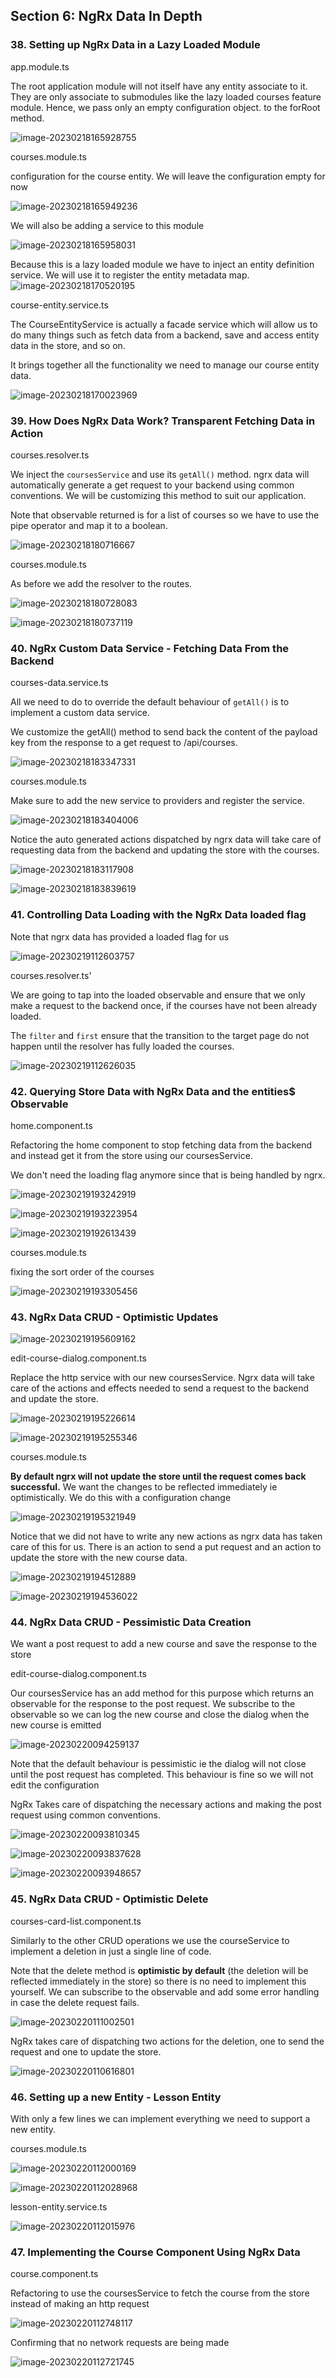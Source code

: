 ## Section 6: NgRx Data In Depth

### 38. Setting up NgRx Data in a Lazy Loaded Module

app.module.ts

The root application module will not itself have any entity associate to it. They are only associate to submodules like the lazy loaded courses feature module. Hence, we pass only an empty configuration object. to the forRoot method.

![image-20230218165928755](assets/image-20230218165928755.png)

courses.module.ts

configuration for the course entity. We will leave the configuration empty for now

![image-20230218165949236](assets/image-20230218165949236.png)

We will also be adding a service to this module

![image-20230218165958031](assets/image-20230218165958031.png)

Because this is a lazy loaded module we have to inject an entity definition service. We will use it to register the entity metadata map.![image-20230218170520195](assets/image-20230218170520195.png)



course-entity.service.ts

The CourseEntityService is actually a facade service which will allow us to do many things such as fetch data from a backend, save and access entity data in the store, and so on.

It brings together all the functionality we need to manage our course entity data.

![image-20230218170023969](assets/image-20230218170023969.png)

### 39. How Does NgRx Data Work? Transparent Fetching Data in Action

courses.resolver.ts

We inject the `coursesService` and use its `getAll()` method. ngrx data will automatically generate a get request to your backend using common conventions. We will be customizing this method to suit our application.

Note that observable returned is for a list of courses so we have to use the pipe operator and map it to a boolean.

![image-20230218180716667](assets/image-20230218180716667.png)

courses.module.ts

As before we add the resolver to the routes.

![image-20230218180728083](assets/image-20230218180728083.png)

![image-20230218180737119](assets/image-20230218180737119.png)

### 40. NgRx Custom Data Service - Fetching Data From the Backend

courses-data.service.ts

All we need to do to override the default behaviour of `getAll()` is to implement a custom data service.

We customize the getAll() method to send back the content of the payload key from the response to a get request to /api/courses.

![image-20230218183347331](assets/image-20230218183347331.png)

courses.module.ts

Make sure to add the new service to providers and register the service.

![image-20230218183404006](assets/image-20230218183404006.png)

Notice the auto generated actions dispatched by ngrx data will take care of requesting data from the backend and updating the store with the courses.

![image-20230218183117908](assets/image-20230218183117908.png)

![image-20230218183839619](assets/image-20230218183839619.png)

### 41. Controlling Data Loading with the NgRx Data loaded flag

Note that ngrx data has provided a loaded flag for us

![image-20230219112603757](assets/image-20230219112603757.png)

courses.resolver.ts'

We are going to tap into the loaded observable and ensure that we only make a request to the backend once, if the courses have not been already loaded.

The `filter` and `first` ensure that the transition to the target page do not happen until the resolver has fully loaded the courses.

![image-20230219112626035](assets/image-20230219112626035.png)

### 42. Querying Store Data with NgRx Data and the entities$ Observable

home.component.ts

Refactoring the home component to stop fetching data from the backend and instead get it from the store using our coursesService.

We don't need the loading flag anymore since that is being handled by ngrx.

![image-20230219193242919](assets/image-20230219193242919.png)

![image-20230219193223954](assets/image-20230219193223954.png)

![image-20230219192613439](assets/image-20230219192613439.png)

courses.module.ts

fixing the sort order of the courses

![image-20230219193305456](assets/image-20230219193305456.png)

### 43. NgRx Data CRUD - Optimistic Updates

![image-20230219195609162](assets/image-20230219195609162.png)

edit-course-dialog.component.ts

Replace the http service with our new coursesService. Ngrx data will take care of the actions and effects needed to send a request to the backend and update the store.

![image-20230219195226614](assets/image-20230219195226614.png)

![image-20230219195255346](assets/image-20230219195255346.png)

courses.module.ts

**By default ngrx will not update the store until the request comes back successful.** We want the changes to be reflected immediately ie optimistically. We do this with a configuration change

![image-20230219195321949](assets/image-20230219195321949.png)

Notice that we did not have to write any new actions as ngrx data has taken care of this for us. There is an action to send a put request and an action to update the store with the new course data.

![image-20230219194512889](assets/image-20230219194512889.png)

![image-20230219194536022](assets/image-20230219194536022.png)

### 44. NgRx Data CRUD - Pessimistic Data Creation

We want a post request to add a new course and save the response to the store

edit-course-dialog.component.ts

Our coursesService has an add method for this purpose which returns an observable for the response to the post request. We subscribe to the observable so we can log the new course and close the dialog when the new course is emitted

![image-20230220094259137](assets/image-20230220094259137.png)

Note that the default behaviour is pessimistic ie the dialog will not close until the post request has completed. This behaviour is fine so we will not edit the configuration

NgRx Takes care of dispatching the necessary actions and making the post request using common conventions.

![image-20230220093810345](assets/image-20230220093810345.png)

![image-20230220093837628](assets/image-20230220093837628.png)

![image-20230220093948657](assets/image-20230220093948657.png)

### 45. NgRx Data CRUD - Optimistic Delete

courses-card-list.component.ts

Similarly to the other CRUD operations we use the courseService to implement a deletion in just a single line of code.

Note that the delete method is **optimistic by default** (the deletion will be reflected immediately in the store) so there is no need to implement this yourself. We can subscribe to the observable and add some error handling in case the delete request fails.

![image-20230220111002501](assets/image-20230220111002501.png)

NgRx takes care of dispatching two actions for the deletion, one to send the request and one to update the store.

![image-20230220110616801](assets/image-20230220110616801.png)

### 46. Setting up a new Entity - Lesson Entity

With only a few lines we can implement everything we need to support a new entity.

courses.module.ts

![image-20230220112000169](assets/image-20230220112000169.png)

![image-20230220112028968](assets/image-20230220112028968.png)

lesson-entity.service.ts

![image-20230220112015976](assets/image-20230220112015976.png)

### 47. Implementing the Course Component Using NgRx Data

course.component.ts

Refactoring to use the coursesService to fetch the course from the store instead of making an http request

![image-20230220112748117](assets/image-20230220112748117.png)

Confirming that no network requests are being made

![image-20230220112721745](assets/image-20230220112721745.png)
